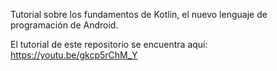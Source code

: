 Tutorial sobre los fundamentos de Kotlin, el nuevo lenguaje de programación de Android.

El tutorial de este repositorio se encuentra aquí: https://youtu.be/gkcp5rChM_Y